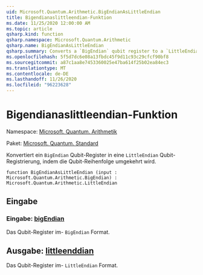 ```yaml
---
uid: Microsoft.Quantum.Arithmetic.BigEndianAsLittleEndian
title: Bigendianaslittleendian-Funktion
ms.date: 11/25/2020 12:00:00 AM
ms.topic: article
qsharp.kind: function
qsharp.namespace: Microsoft.Quantum.Arithmetic
qsharp.name: BigEndianAsLittleEndian
qsharp.summary: Converts a `BigEndian` qubit register to a `LittleEndian` qubit register by reversing the qubit ordering.
ms.openlocfilehash: 5f5d7dc6e08a13fbdc45f9d11c93c29cfcf90bf8
ms.sourcegitcommit: a87c1aa8e7453360025e47ba614f25b02ea84ec3
ms.translationtype: MT
ms.contentlocale: de-DE
ms.lasthandoff: 11/26/2020
ms.locfileid: "96223628"
---
```

# <a name="bigendianaslittleendian-function"></a>Bigendianaslittleendian-Funktion

Namespace: [Microsoft. Quantum. Arithmetik](xref:Microsoft.Quantum.Arithmetic)

Paket: [Microsoft. Quantum. Standard](https://nuget.org/packages/Microsoft.Quantum.Standard)


Konvertiert ein `BigEndian` Qubit-Register in eine `LittleEndian` Qubit-Registrierung, indem die Qubit-Reihenfolge umgekehrt wird.

```qsharp
function BigEndianAsLittleEndian (input : Microsoft.Quantum.Arithmetic.BigEndian) : Microsoft.Quantum.Arithmetic.LittleEndian
```


## <a name="input"></a>Eingabe

### <a name="input--bigendian"></a>Eingabe: [bigEndian](xref:Microsoft.Quantum.Arithmetic.BigEndian)

Das Qubit-Register im- `BigEndian` Format.



## <a name="output--littleendian"></a>Ausgabe: [littleenddian](xref:Microsoft.Quantum.Arithmetic.LittleEndian)

Das Qubit-Register im- `LittleEndian` Format.